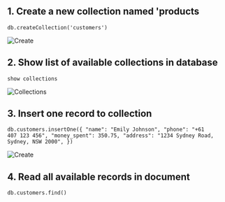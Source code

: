 ## 1. Create a new collection named 'products

<code>db.createCollection('customers')</code>

![Create](https://i.postimg.cc/905jhgm5/Screenshot-2025-02-16-at-7-35-50-pm.png)

## 2. Show list of available collections in database

<code>show collections</code>

![Collections](https://i.postimg.cc/139sXdpy/Screenshot-2025-02-16-at-7-34-41-pm.png)

## 3. Insert one record to collection

<code>db.customers.insertOne({
"name": "Emily Johnson",
"phone": "+61 407 123 456",
"money_spent": 350.75,
"address": "1234 Sydney Road, Sydney, NSW 2000",
})</code>

![Create](https://i.postimg.cc/6379wGCR/Screenshot-2025-02-16-at-7-33-49-pm.png)

## 4. Read all available records in document

<code>db.customers.find()</code>

<!-- ![Read](https://i.postimg.cc/W41NWy35/Screenshot-2025-02-16-at-7-32-44-pm.png)

## 5. Insert multiple records to collection

<code>db.products.insertMany([{name:'Lindt Lindor Assorted Chocolate Box',price:13.00,quantity:10},{name:'Magnum Mini Classic Frozen Dessert Sticks 6 Pack',price:6.00,quantity:20}])</code>

![Create](https://i.postimg.cc/MKB89SY6/Screenshot-2025-02-16-at-7-30-18-pm.png)

## 6. Return array of keys from records with key 'name'

<code>db.products.distinct('name')</code>

![Read](https://i.postimg.cc/5yYMdddm/Screenshot-2025-02-16-at-7-29-08-pm.png)

## 7. Update a record with name 'Cavendish Banana', added price and quantity field to record.

<code>db.products.updateOne({name:'Cavendish Banana'},{$set:{price:6.00,quantity:30}})</code>

![Update](https://i.postimg.cc/BZVqhN9g/Screenshot-2025-02-16-at-7-27-42-pm.png)

## 8. Find product with name 'Cavendish Banana'

<code>db.products.findOne({name:'Cavendish Banana'})</code>

![Read](https://i.postimg.cc/gJ40kP7F/Screenshot-2025-02-16-at-7-25-06-pm.png)

## 9. Find products with quantity amount less than 5.

<code>db.products.find({quantity:{$lt:5}})</code>

![Read](https://i.postimg.cc/cHcvg3rz/Screenshot-2025-02-16-at-7-22-42-pm.png)

## 10. Delete record with a specific key

<code>db.products.deleteOne({name:'Tamar Valley Dairy Kids Greek Yoghurt Pouch Vanilla'})</code>

![Delete](https://i.postimg.cc/HnB8KMmM/Screenshot-2025-02-16-at-7-20-24-pm.png) -->
